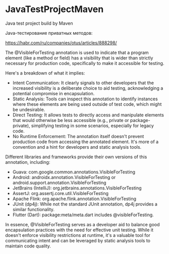 # JavaTestProjectMaven
Java test project build by Maven


Java-тестирование приватных методов:

https://habr.com/ru/companies/otus/articles/888298/

The @VisibleForTesting annotation is used to indicate that a program element (like a method or field) 
has a visibility that is wider than strictly necessary for production code, specifically to make it accessible for testing.

Here's a breakdown of what it implies:

- Intent Communication: It clearly signals to other developers that the increased visibility is a deliberate choice to aid testing, acknowledging a potential compromise in encapsulation.
- Static Analysis: Tools can inspect this annotation to identify instances where these elements are being used outside of test code, which might be undesirable.
- Direct Testing: It allows tests to directly access and manipulate elements that would otherwise be less accessible (e.g., private or package-private), simplifying testing in some scenarios, especially for legacy code.
- No Runtime Enforcement: The annotation itself doesn't prevent production code from accessing the annotated element. It's more of a convention and a hint for developers and static analysis tools.

Different libraries and frameworks provide their own versions of this annotation, including:

- Guava: com.google.common.annotations.VisibleForTesting
- Android: androidx.annotation.VisibleForTesting or android.support.annotation.VisibleForTesting
- JetBrains (IntelliJ): org.jetbrains.annotations.VisibleForTesting
- AssertJ: org.assertj.core.util.VisibleForTesting
- Apache Flink: org.apache.flink.annotation.VisibleForTesting
- JUnit (dp4j): While not the standard JUnit annotation, dp4j provides a similar functionality.
- Flutter (Dart): package:meta/meta.dart includes @visibleForTesting.

In essence, @VisibleForTesting serves as a developer aid to balance good encapsulation practices with the need for effective unit testing. 
While it doesn't enforce visibility restrictions at runtime, it's a valuable tool for communicating intent and can be leveraged by static analysis tools to maintain code quality.